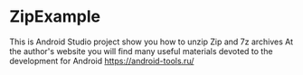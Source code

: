 # ZipExample
This is Android Studio project show you how to unzip Zip and 7z archives
At the author's website you will find many useful materials devoted to the development for Android https://android-tools.ru/
